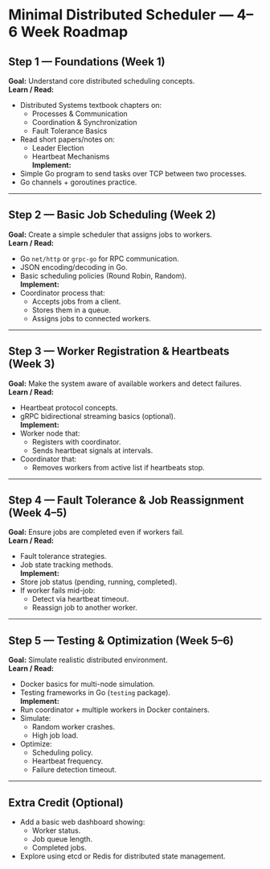 # Minimal Distributed Scheduler — 4–6 Week Roadmap

## Step 1 — Foundations (Week 1)
**Goal:** Understand core distributed scheduling concepts.  
**Learn / Read:**
- Distributed Systems textbook chapters on:
  - Processes & Communication
  - Coordination & Synchronization
  - Fault Tolerance Basics
- Read short papers/notes on:
  - Leader Election
  - Heartbeat Mechanisms  
**Implement:**
- Simple Go program to send tasks over TCP between two processes.
- Go channels + goroutines practice.

---

## Step 2 — Basic Job Scheduling (Week 2)
**Goal:** Create a simple scheduler that assigns jobs to workers.  
**Learn / Read:**
- Go `net/http` or `grpc-go` for RPC communication.
- JSON encoding/decoding in Go.
- Basic scheduling policies (Round Robin, Random).  
**Implement:**
- Coordinator process that:
  - Accepts jobs from a client.
  - Stores them in a queue.
  - Assigns jobs to connected workers.

---

## Step 3 — Worker Registration & Heartbeats (Week 3)
**Goal:** Make the system aware of available workers and detect failures.  
**Learn / Read:**
- Heartbeat protocol concepts.
- gRPC bidirectional streaming basics (optional).  
**Implement:**
- Worker node that:
  - Registers with coordinator.
  - Sends heartbeat signals at intervals.
- Coordinator that:
  - Removes workers from active list if heartbeats stop.

---

## Step 4 — Fault Tolerance & Job Reassignment (Week 4–5)
**Goal:** Ensure jobs are completed even if workers fail.  
**Learn / Read:**
- Fault tolerance strategies.
- Job state tracking methods.  
**Implement:**
- Store job status (pending, running, completed).
- If worker fails mid-job:
  - Detect via heartbeat timeout.
  - Reassign job to another worker.

---

## Step 5 — Testing & Optimization (Week 5–6)
**Goal:** Simulate realistic distributed environment.  
**Learn / Read:**
- Docker basics for multi-node simulation.
- Testing frameworks in Go (`testing` package).  
**Implement:**
- Run coordinator + multiple workers in Docker containers.
- Simulate:
  - Random worker crashes.
  - High job load.
- Optimize:
  - Scheduling policy.
  - Heartbeat frequency.
  - Failure detection timeout.

---

## Extra Credit (Optional)
- Add a basic web dashboard showing:
  - Worker status.
  - Job queue length.
  - Completed jobs.
- Explore using etcd or Redis for distributed state management.

